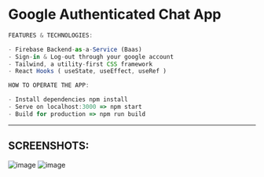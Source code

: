 # Google Authenticated Chat App


```ts
FEATURES & TECHNOLOGIES:

- Firebase Backend-as-a-Service (Baas)
- Sign-in & Log-out through your google account
- Tailwind, a utility-first CSS framework
- React Hooks ( useState, useEffect, useRef )

```

```ts
HOW TO OPERATE THE APP:

- Install dependencies npm install
- Serve on localhost:3000 => npm start
- Build for production => npm run build

```



<hr>

## SCREENSHOTS:

![image](https://user-images.githubusercontent.com/90147636/190183478-0b3c77a3-f291-4b34-b1c0-919cafda8958.png)
![image](https://user-images.githubusercontent.com/90147636/190183513-45be51b0-2d77-42db-9b5a-9ba72eea98f5.png)
